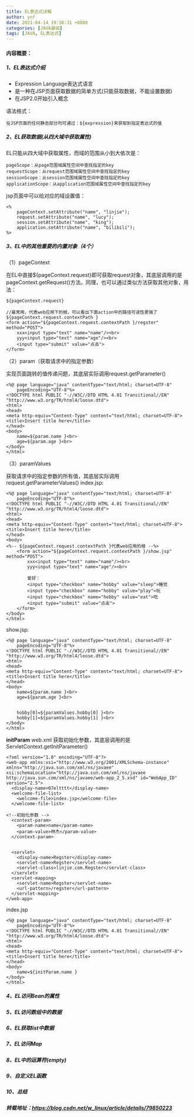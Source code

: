```yaml
---
title: EL表达式详解
author: ynf
date: 2021-04-14 19:38:31 +0800
categories: [JAVA基础]
tags: [JAVA, EL表达式]
---
```

#### 内容概要：
##### 1、EL表达式介绍
- Expression Language表达式语言
- 是一种在JSP页面获取数据的简单方式(只能获取数据，不能设置数据)
- 在JSP2.0开始引入概念

语法格式：
```$xslt
在JSP页面的任何静态部分均可通过：${expression}来获取到指定表达式的值
```
##### 2、EL获取数据(从四大域中获取属性)
EL只能从四大域中获取属性，而域的范围从小到大依次是：
```$xslt
pageScope：从page范围域属性空间中查找指定的key
requestScope：从request范围域属性空间中查找指定的key
sessionScope：从session范围域属性空间中查找指定的key
applicationScope：从application范围域属性空间中查找指定的key
```
jsp页面中可以给对应的域设置值：
```$xslt
<%
    pageContext.setAttribute("name", "linjie");
    request.setAttribute("name", "lucy");
    session.setAttribute("name", "king");
    application.setAttribute("name", "bilibili");
%>
```
##### 3、EL中的其他重要的内置对象（4个）
（1）pageContext

 在EL中直接${pageContext.request}即可获取request对象，其底层调用的是pageContext.getRequest()方法。同理，也可以通过类似方法获取其他对象，用法：
```$xslt
${pageContext.request}

//最常用，代表web应用下的根，可以看出下面action中的路径可读性更强了
${pageContext.request.contextPath }
<form action="${pageContext.request.contextPath }/regster" method="POST">
    xxx<input type="text" name="name"/><br>
    yyy<input type="text" name="age"/><br>
    <input type="submit" value="点击">
</form>

```

（2）param（获取请求中的指定参数）

实现页面跳转的值传递问题，其底层实际调用request.getParameter()
```$xslt
<%@ page language="java" contentType="text/html; charset=UTF-8"
    pageEncoding="UTF-8"%>
<!DOCTYPE html PUBLIC "-//W3C//DTD HTML 4.01 Transitional//EN" "http://www.w3.org/TR/html4/loose.dtd">
<html>
<head>
<meta http-equiv="Content-Type" content="text/html; charset=UTF-8">
<title>Insert title here</title>
</head>
<body>
    name=${param.name }<br>
    age=${param.age }<br>
</body>
</html>
```

（3）paramValues

获取请求中的指定参数的所有值，其底层实际调用request.getParameterValues()
index.jsp:
```$xslt
<%@ page language="java" contentType="text/html; charset=UTF-8"
    pageEncoding="UTF-8"%>
<!DOCTYPE html PUBLIC "-//W3C//DTD HTML 4.01 Transitional//EN" "http://www.w3.org/TR/html4/loose.dtd">
<html>
<head>
<meta http-equiv="Content-Type" content="text/html; charset=UTF-8">
<title>Insert title here</title>
</head>
<body>
<%-- ${pageContext.request.contextPath }代表web应用的根 --%>
    <form action="${pageContext.request.contextPath }/show.jsp" method="POST">
        xxx<input type="text" name="name"/><br>
        yyy<input type="text" name="age"/><br>

        爱好：
        <input type="checkbox" name="hobby" value="sleep">睡觉
        <input type="checkbox" name="hobby" value="play">玩
        <input type="checkbox" name="hobby" value="eat">吃
        <input type="submit" value="点击">
    </form>
</body>
</html>
```
show.jsp:
```$xslt
<%@ page language="java" contentType="text/html; charset=UTF-8"
    pageEncoding="UTF-8"%>
<!DOCTYPE html PUBLIC "-//W3C//DTD HTML 4.01 Transitional//EN" "http://www.w3.org/TR/html4/loose.dtd">
<html>
<head>
<meta http-equiv="Content-Type" content="text/html; charset=UTF-8">
<title>Insert title here</title>
</head>
<body>
    name=${param.name }<br>
    age=${param.age }<br>


    hobby[0]=${paramValues.hobby[0] }<br>
    hobby[1]=${paramValues.hobby[1] }<br>
</body>
</html>
```

**initParam**
web.xml
获取初始化参数，其底层调用的是ServletContext.getInitParameter()
```$xslt
<?xml version="1.0" encoding="UTF-8"?>
<web-app xmlns:xsi="http://www.w3.org/2001/XMLSchema-instance" xmlns="http://java.sun.com/xml/ns/javaee" xsi:schemaLocation="http://java.sun.com/xml/ns/javaee http://java.sun.com/xml/ns/javaee/web-app_2_5.xsd" id="WebApp_ID" version="2.5">
  <display-name>07eltttt</display-name>
  <welcome-file-list>
    <welcome-file>index.jsp</welcome-file>
  </welcome-file-list>

<!--初始化参数 -->
  <context-param>
    <param-name>name</param-name>
    <param-value>林杰</param-value>
  </context-param>


  <servlet>
    <display-name>Regster</display-name>
    <servlet-name>Regster</servlet-name>
    <servlet-class>linjie.com.Regster</servlet-class>
  </servlet>
  <servlet-mapping>
    <servlet-name>Regster</servlet-name>
    <url-pattern>/regster</url-pattern>
  </servlet-mapping>
</web-app>

```
index.jsp
```$xslt
<%@ page language="java" contentType="text/html; charset=UTF-8"
    pageEncoding="UTF-8"%>
<!DOCTYPE html PUBLIC "-//W3C//DTD HTML 4.01 Transitional//EN" "http://www.w3.org/TR/html4/loose.dtd">
<html>
<head>
<meta http-equiv="Content-Type" content="text/html; charset=UTF-8">
<title>Insert title here</title>
</head>
<body>
    name=${initParam.name }
</body>
</html>
```
##### 4、EL访问Bean的属性
##### 5、EL访问数组中的数据
##### 6、EL获取list中数据
##### 7、EL访问Map
##### 8、EL中的运算符(empty)
##### 9、自定义EL函数
##### 10、总结

##### 转载地址：https://blog.csdn.net/w_linux/article/details/79850223
